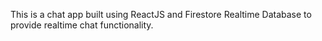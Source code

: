 This is a chat app built using ReactJS and Firestore Realtime Database to provide realtime chat functionality.
